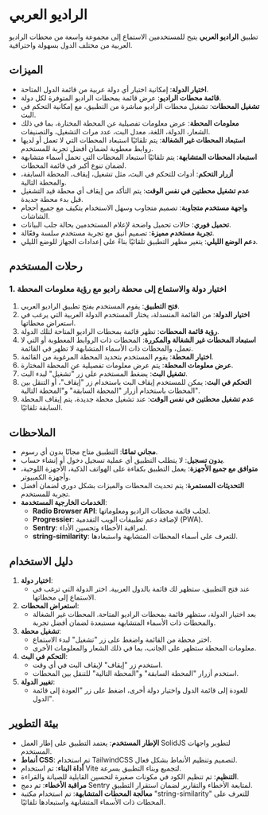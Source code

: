 # الراديو العربي

تطبيق **الراديو العربي** يتيح للمستخدمين الاستماع إلى مجموعة واسعة من محطات الراديو العربية من مختلف الدول بسهولة واحترافية.

## الميزات

- **اختيار الدولة**: إمكانية اختيار أي دولة عربية من قائمة الدول المتاحة.
- **قائمة محطات الراديو**: عرض قائمة بمحطات الراديو المتوفرة لكل دولة.
- **تشغيل المحطات**: تشغيل محطات الراديو مباشرة من التطبيق، مع إمكانية التحكم في البث.
- **معلومات المحطة**: عرض معلومات تفصيلية عن المحطة المختارة، بما في ذلك الشعار، الدولة، اللغة، معدل البت، عدد مرات التشغيل، والتصنيفات.
- **استبعاد المحطات غير الشغالة**: يتم تلقائيًا استبعاد المحطات التي لا تعمل أو لديها روابط معطوبة لضمان أفضل تجربة للمستخدم.
- **استبعاد المحطات المتشابهة**: يتم تلقائيًا استبعاد المحطات التي تحمل أسماء متشابهة لضمان تنوع أكبر في قائمة المحطات.
- **أزرار التحكم**: أدوات للتحكم في البث، مثل تشغيل، إيقاف، المحطة السابقة، والمحطة التالية.
- **عدم تشغيل محطتين في نفس الوقت**: يتم التأكد من إيقاف أي محطة قيد التشغيل قبل بدء محطة جديدة.
- **واجهة مستخدم متجاوبة**: تصميم متجاوب وسهل الاستخدام يتكيف مع جميع أحجام الشاشات.
- **تحميل فوري**: حالات تحميل واضحة لإعلام المستخدمين بحالة جلب البيانات.
- **تجربة مستخدم مميزة**: تصميم أنيق مع تجربة مستخدم سلسة وفعّالة.
- **دعم الوضع الليلي**: يتغير مظهر التطبيق تلقائيًا بناءً على إعدادات الجهاز للوضع الليلي.

## رحلات المستخدم

### 1. اختيار دولة والاستماع إلى محطة راديو مع رؤية معلومات المحطة

1. **فتح التطبيق**: يقوم المستخدم بفتح تطبيق الراديو العربي.
2. **اختيار الدولة**: من القائمة المنسدلة، يختار المستخدم الدولة العربية التي يرغب في استعراض محطاتها.
3. **رؤية قائمة المحطات**: تظهر قائمة بمحطات الراديو المتاحة لتلك الدولة.
4. **استبعاد المحطات غير الشغالة والمكررة**: المحطات ذات الروابط المعطوبة أو التي لا تعمل، والمحطات ذات الأسماء المتشابهة لا تظهر في القائمة.
5. **اختيار المحطة**: يقوم المستخدم بتحديد المحطة المرغوبة من القائمة.
6. **عرض معلومات المحطة**: يتم عرض معلومات تفصيلية عن المحطة المختارة.
7. **تشغيل البث**: يضغط المستخدم على زر "تشغيل" لبدء البث.
8. **التحكم في البث**: يمكن للمستخدم إيقاف البث باستخدام زر "إيقاف"، أو التنقل بين المحطات باستخدام أزرار "المحطة السابقة" و"المحطة التالية".
9. **عدم تشغيل محطتين في نفس الوقت**: عند تشغيل محطة جديدة، يتم إيقاف المحطة السابقة تلقائيًا.

## الملاحظات

- **مجاني تمامًا**: التطبيق متاح مجانًا بدون أي رسوم.
- **بدون تسجيل**: لا يتطلب التطبيق أي عملية تسجيل دخول أو إنشاء حساب.
- **متوافق مع جميع الأجهزة**: يعمل التطبيق بكفاءة على الهواتف الذكية، الأجهزة اللوحية، وأجهزة الكمبيوتر.
- **التحديثات المستمرة**: يتم تحديث المحطات والميزات بشكل دوري لضمان أفضل تجربة للمستخدم.
- **الخدمات الخارجية المستخدمة**:
  - **Radio Browser API**: لجلب قائمة محطات الراديو ومعلوماتها.
  - **Progressier**: لإضافة دعم تطبيقات الويب التقدمية (PWA).
  - **Sentry**: لمراقبة الأخطاء وتحسين الأداء.
  - **string-similarity**: للتعرف على أسماء المحطات المتشابهة واستبعادها.

## دليل الاستخدام

1. **اختيار دولة**:
   - عند فتح التطبيق، ستظهر لك قائمة بالدول العربية. اختر الدولة التي ترغب في الاستماع إلى محطاتها.
2. **استعراض المحطات**:
   - بعد اختيار الدولة، ستظهر قائمة بمحطات الراديو المتاحة. المحطات غير الشغالة والمحطات ذات الأسماء المتشابهة مستبعدة لضمان أفضل تجربة.
3. **تشغيل محطة**:
   - اختر محطة من القائمة واضغط على زر "تشغيل" لبدء الاستماع.
   - معلومات المحطة ستظهر على الجانب، بما في ذلك الشعار والمعلومات الأخرى.
4. **التحكم في البث**:
   - استخدم زر "إيقاف" لإيقاف البث في أي وقت.
   - استخدم أزرار "المحطة السابقة" و"المحطة التالية" للتنقل بين المحطات.
5. **تغيير الدولة**:
   - للعودة إلى قائمة الدول واختيار دولة أخرى، اضغط على زر "العودة إلى قائمة الدول".

## بيئة التطوير

- **الإطار المستخدم**: يعتمد التطبيق على إطار العمل SolidJS لتطوير واجهات المستخدم.
- **أنماط CSS**: تم استخدام TailwindCSS لتصميم وتنظيم الأنماط بشكل فعال.
- **أداة البناء**: تم استخدام Vite لتجميع وبناء التطبيق بسرعة.
- **التنظيم**: تم تنظيم الكود في مكونات صغيرة لتحسين القابلية للصيانة والقراءة.
- **مراقبة الأخطاء**: تم دمج Sentry لمتابعة الأخطاء والتقارير لضمان استقرار التطبيق.
- **معالجة المحطات المتشابهة**: تم استخدام مكتبة "string-similarity" للتعرف على المحطات ذات الأسماء المتشابهة واستبعادها تلقائيًا.